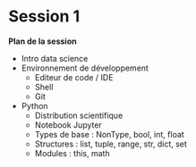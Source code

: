 # Session 1
**Plan de la session**

- Intro data science
- Environnement de développement
  - Editeur de code / IDE
  - Shell
  - Git
- Python
  - Distribution scientifique
  - Notebook Jupyter
  - Types de base : NonType, bool, int, float
  - Structures : list, tuple, range, str, dict, set
  - Modules : this, math
